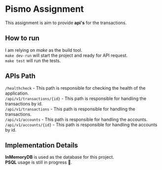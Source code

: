 # Pismo Assignment

This assignment is aim to provide **api's** for the transactions.  

## How to run
I am relying on *make* as the build tool.  
`make dev-run` will start the project and ready for API request.  
`make test` will run the tests.  

## APIs Path 
`/healthcheck` - This path is responsible for checking the health of the application.  
`/api/v1/transactions/{id}` - This path is responsible for handling the transactions by id.  
`/api/v1/transactions` - This path is responsible for handling the transactions.   
`/api/v1/accounts` - This path is responsible for handling the accounts.   
`/api/v1/accounts/{id}` - This path is responsible for handling the accounts by id.  

## Implementation Details
**InMemoryDB** is used as the database for this project.  
**PSQL** usage is still in progress 🚧.  
